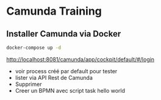 # Camunda Training 

## Installer Camunda via Docker

```sh
docker-compose up -d
```

[http://localhost:8081/camunda/app/cockpit/default/#/login](http://localhost:8081/camunda/app/cockpit/default/#/login)

- voir process créé par default pour tester
- lister via API Rest de Camunda
- Supprimer
- Creer un BPMN avec script task hello world
